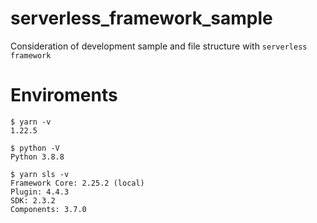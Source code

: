 # serverless_framework_sample
Consideration of development sample and file structure with `serverless framework`

# Enviroments

```
$ yarn -v
1.22.5

$ python -V
Python 3.8.8

$ yarn sls -v
Framework Core: 2.25.2 (local)
Plugin: 4.4.3
SDK: 2.3.2
Components: 3.7.0
```

